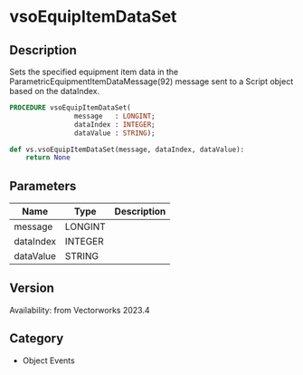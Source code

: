 # vsoEquipItemDataSet

## Description
Sets the specified equipment item data in the ParametricEquipmentItemDataMessage(92) message sent to a Script object based on the dataIndex.

```pascal
PROCEDURE vsoEquipItemDataSet(
				message   : LONGINT;
				dataIndex : INTEGER;
				dataValue : STRING);
```

```python
def vs.vsoEquipItemDataSet(message, dataIndex, dataValue):
    return None
```

## Parameters
|Name|Type|Description|
|---|---|---|
|message|LONGINT|   |
|dataIndex|INTEGER|   |
|dataValue|STRING|   |

## Version
Availability: from Vectorworks 2023.4

## Category
* Object Events


